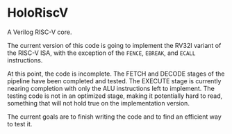 # HoloRiscV
A Verilog RISC-V core.

The current version of this code is going to implement the RV32I variant of the RISC-V ISA, with the exception of the `FENCE`, `EBREAK`, and `ECALL` instructions.

At this point, the code is incomplete. The FETCH and DECODE stages of the pipeline have been completed and tested. The EXECUTE stage is currently nearing completion with only the ALU instructions left to implement. The testing code is not in an optimized stage, making it potentially hard to read, something that will not hold true on the implementation version.

The current goals are to finish writing the code and to find an efficient way to test it.
